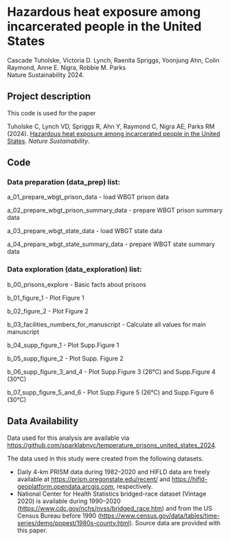 # Hazardous heat exposure among incarcerated people in the United States

Cascade Tuholske, Victoria D. Lynch, Raenita Spriggs, Yoonjung Ahn, Colin Raymond, Anne E. Nigra, Robbie M. Parks\
Nature Sustainability 2024.


## Project description

This code is used for the paper 

Tuholske C, Lynch VD, Spriggs R, Ahn Y, Raymond C, Nigra AE, Parks RM (2024). [Hazardous heat exposure among incarcerated people in the United States](https://doi.org/10.1038/s41893-024-01293-y). _Nature Sustainability_.

## Code

### Data preparation (data_prep) list:

a_01_prepare_wbgt_prison_data - load WBGT prison data

a_02_prepare_wbgt_prison_summary_data - prepare WBGT prison summary data

a_03_prepare_wbgt_state_data - load WBGT state data

a_04_prepare_wbgt_state_summary_data - prepare WBGT state summary data

### Data exploration (data_exploration) list:

b_00_prisons_explore - Basic facts about prisons

b_01_figure_1 - Plot Figure 1

b_02_figure_2 - Plot Figure 2

b_03_facilities_numbers_for_manuscript - Calculate all values for main manuscript

b_04_supp_figure_1 - Plot Supp.Figure 1

b_05_supp_figure_2 - Plot Supp. Figure 2

b_06_supp_figure_3_and_4 - Plot Supp.Figure 3 (26°C) and Supp.Figure 4 (30°C)

b_07_supp_figure_5_and_6 - Plot Supp.Figure 5 (26°C) and Supp.Figure 6 (30°C)

## Data Availability

Data used for this analysis are available via https://github.com/sparklabnyc/temperature_prisons_united_states_2024. 

The data used in this study were created from the following datasets. 
- Daily 4-km PRISM data during 1982–2020 and HIFLD data are freely available at https://prism.oregonstate.edu/recent/ and https://hifld-geoplatform.opendata.arcgis.com, respectively.
- National Center for Health Statistics bridged-race dataset (Vintage 2020) is available during 1990–2020 (https://www.cdc.gov/nchs/nvss/bridged_race.htm) and from the US Census Bureau before 1990 (https://www.census.gov/data/tables/time-series/demo/popest/1980s-county.html). Source data are provided with this paper.
